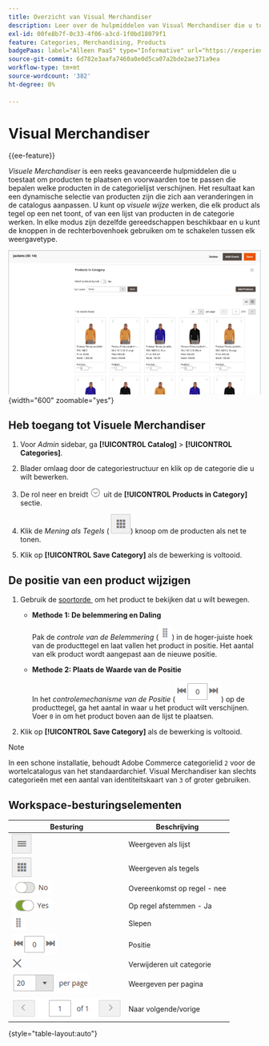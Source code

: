 ```yaml
---
title: Overzicht van Visual Merchandiser
description: Leer over de hulpmiddelen van Visual Merchandiser die u toestaan om producten te plaatsen en te bepalen welke producten in de categorielijst verschijnen.
exl-id: 00fe8b7f-0c33-4f06-a3cd-1f0bd18079f1
feature: Categories, Merchandising, Products
badgePaas: label="Alleen PaaS" type="Informative" url="https://experienceleague.adobe.com/nl/docs/commerce/user-guides/product-solutions" tooltip="Is alleen van toepassing op Adobe Commerce op Cloud-projecten (door Adobe beheerde PaaS-infrastructuur) en op projecten in het veld."
source-git-commit: 6d782e3aafa7460a0e0d5ca07a2bde2ae371a9ea
workflow-type: tm+mt
source-wordcount: '382'
ht-degree: 0%

---
```


# Visual Merchandiser

{{ee-feature}}

_Visuele Merchandiser_ is een reeks geavanceerde hulpmiddelen die u toestaat om producten te plaatsen en voorwaarden toe te passen die bepalen welke producten in de categorielijst verschijnen. Het resultaat kan een dynamische selectie van producten zijn die zich aan veranderingen in de catalogus aanpassen. U kunt op _visuele wijze_ werken, die elk product als tegel op een net toont, of van een lijst van producten in de categorie werken. In elke modus zijn dezelfde gereedschappen beschikbaar en u kunt de knoppen in de rechterbovenhoek gebruiken om te schakelen tussen elk weergavetype.

![&#x200B; de producten van de Categorie in tegelmening &#x200B;](./assets/category-products-visual-with-stock.png){width="600" zoomable="yes"}

## Heb toegang tot Visuele Merchandiser

1. Voor _Admin_ sidebar, ga **[!UICONTROL Catalog]** > **[!UICONTROL Categories]**.

1. Blader omlaag door de categoriestructuur en klik op de categorie die u wilt bewerken.

1. De rol neer en breidt ![&#x200B; selecteur van de Uitbreiding &#x200B;](../assets/icon-display-expand.png) uit de **[!UICONTROL Products in Category]** sectie.

1. Klik de _Mening als Tegels_ ( ![&#x200B; Mening als tegels &#x200B;](../assets/icon-view-tiles.png)) knoop om de producten als net te tonen.

1. Klik op **[!UICONTROL Save Category]** als de bewerking is voltooid.

## De positie van een product wijzigen

1. Gebruik de [&#x200B; soortorde &#x200B;](../catalog/navigation-product-listings.md) om het product te bekijken dat u wilt bewegen.

   - **Methode 1: De belemmering en Daling**

     Pak de _controle van de Belemmering_ (![&#x200B; het pictogram van de Belemmering &#x200B;](../assets/icon-move.png)) in de hoger-juiste hoek van de producttegel en laat vallen het product in positie. Het aantal van elk product wordt aangepast aan de nieuwe positie.

   - **Methode 2: Plaats de Waarde van de Positie**

     In het _controlemechanisme van de Positie_ (![&#x200B; gebied van de Positie &#x200B;](../assets/control-position.png)) op de producttegel, ga het aantal in waar u het product wilt verschijnen. Voer `0` in om het product boven aan de lijst te plaatsen.

1. Klik op **[!UICONTROL Save Category]** als de bewerking is voltooid.

>[!NOTE]
>
>In een schone installatie, behoudt Adobe Commerce categorielid `2` voor de wortelcatalogus van het standaardarchief. Visual Merchandiser kan slechts categorieën met een aantal van identiteitskaart van `3` of groter gebruiken.

## Workspace-besturingselementen

| Besturing | Beschrijving |
|--- |--- |
| ![&#x200B; het lijstpictogram van de Mening &#x200B;](../assets/icon-view-list.png) | Weergeven als lijst |
| ![&#x200B; Mening als tegelpictogram &#x200B;](../assets/icon-view-tiles.png) | Weergeven als tegels |
| ![&#x200B; Gelijke door regelknevel - geen &#x200B;](../assets/toggle-no.png) | Overeenkomst op regel - nee |
| ![&#x200B; Gelijke door regelknevel - ja &#x200B;](../assets/toggle-yes.png) | Op regel afstemmen - Ja |
| ![&#x200B; pictogram van de Beweging &#x200B;](../assets/icon-move.png) | Slepen |
| ![&#x200B; controlemechanisme van de Positie &#x200B;](../assets/control-position.png) | Positie |
| ![&#x200B; verwijder uit categoriepictogram &#x200B;](../assets/icon-delete-x.png) | Verwijderen uit categorie |
| ![&#x200B; Punten per paginacontrole &#x200B;](../assets/control-items-per-page.png) | Weergeven per pagina |
| ![&#x200B; de paginavertoning van de Verandering &#x200B;](../assets/control-page-display.png) | Naar volgende/vorige |

{style="table-layout:auto"}
